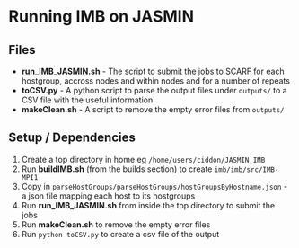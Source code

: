 # Running IMB on JASMIN

## Files

* **run_IMB_JASMIN.sh** - The script to submit the jobs to SCARF for each hostgroup, accross nodes and within nodes and for a number of repeats
* **toCSV.py** - A python script to parse the output files under `outputs/` to a CSV file with the useful information.
* **makeClean.sh** - A script to remove the empty error files from `outputs/`

## Setup / Dependencies
1. Create a top directory in home eg `/home/users/ciddon/JASMIN_IMB`
2. Run **buildIMB.sh** (from the builds section) to create `imb/imb/src/IMB-MPI1`
3. Copy in `parseHostGroups/parseHostGroups/hostGroupsByHostname.json` - a json file mapping each host to its hostgroups
4. Run **run_IMB_JASMIN.sh** from inside the top directory to submit the jobs
5. Run **makeClean.sh** to remove the empty error files
6. Run `python toCSV.py` to create a csv file of the output
